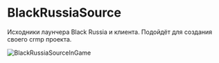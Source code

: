 # BlackRussiaSource
Исходники лаунчера Black Russia и клиента. Подойдёт для создания своего crmp проекта. 

![BlackRussiaSourceInGame](https://cdn.discordapp.com/attachments/862764491624022037/1225817551649505280/2024-04-05_17-40-45.png?ex=6622828e&is=66100d8e&hm=23a3d92cac8a0d39fd505afba3a3623cd21e8a4df0e0bca573dad186a02e41ae&)

